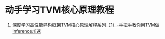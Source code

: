 # 动手学习TVM核心原理教程

 1. [深度学习高性能异构框架TVM核心原理解释系列（1）-手把手教你用TVM做Inference加速](http://whitelok.github.io/2019/06/25/tvm-tutorials-lesson-1/)
